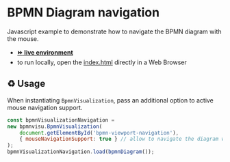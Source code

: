 # BPMN Diagram navigation

Javascript example to demonstrate how to navigate the BPMN diagram with the mouse.
- [__:fast_forward: live environment__](https://cdn.statically.io/gh/process-analytics/bpmn-visualization-examples/master/examples/diagram-navigation/index.html)
- to run locally, open the [index.html](index.html) directly in a Web Browser

## ♻️ Usage

When instantiating `BpmnVisualization`, pass an additional option to active mouse navigation support.

```javascript
const bpmnVisualizationNavigation = 
new bpmnvisu.BpmnVisualization(
    document.getElementById('bpmn-viewport-navigation'),
    { mouseNavigationSupport: true } // allow to navigate the diagram with the mouse
);
bpmnVisualizationNavigation.load(bpmnDiagram());
```
